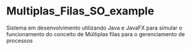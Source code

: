# Multiplas_Filas_SO_example
Sistema em desenvolvimento utilizando Java e JavaFX para simular o funcionamento do conceito de Múltiplas filas para o gerenciamento de processos
